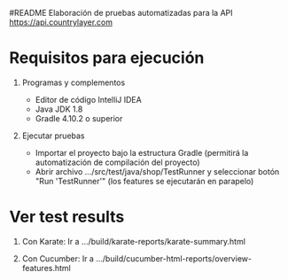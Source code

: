 #README
Elaboración de pruebas automatizadas para la API https://api.countrylayer.com

<h1> Requisitos para ejecución </h1>

1. Programas y complementos
   - Editor de código IntelliJ IDEA
   - Java JDK 1.8
   - Gradle 4.10.2 o superior

2. Ejecutar pruebas
    - Importar el proyecto bajo la estructura Gradle (permitirá la automatización de compilación del proyecto)
    - Abrir archivo .../src/test/java/shop/TestRunner y seleccionar botón "Run 'TestRunner'" (los features se ejecutarán en parapelo)

<h1> Ver test results </h1>

1. Con Karate: Ir a .../build/karate-reports/karate-summary.html

2. Con Cucumber: Ir a .../build/cucumber-html-reports/overview-features.html


